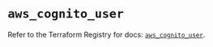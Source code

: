 # `aws_cognito_user`

Refer to the Terraform Registry for docs: [`aws_cognito_user`](https://registry.terraform.io/providers/hashicorp/aws/6.8.0/docs/resources/cognito_user).
